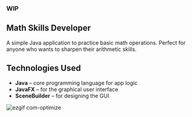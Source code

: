 ### WIP

## Math Skills Developer

A simple Java application to practice basic math operations. Perfect for anyone who wants to sharpen their arithmetic skills.

## Technologies Used

- **Java** – core programming language for app logic  
- **JavaFX** – for the graphical user interface  
- **SceneBuilder** – for designing the GUI 

![ezgif com-optimize](https://github.com/user-attachments/assets/184081ea-50e1-4f8e-a851-30e692ccc58c)
